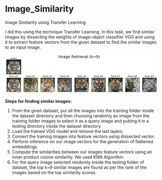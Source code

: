 # Image_Similarity
Image Similarity using Transfer Learning

I did this using the technique Transfer Learning. In this task, we find similar images
by dissecting the weights of image-object classifier VGG and using it to extract 
feature vectors from the given dataset to find the similar images to an input image.


![alt text](https://github.com/yashikesarwani/Image_Similarity/blob/master/output/vgg19/vgg19_retrieval_0.png)


<b>Steps for finding similar images:</b>
 
1. From the given dataset, put all the images into the training folder inside the dataset directory and then choosing randomly an image from the training folder images to select it as a query image and putting it in a testing directory inside the dataset directory. <br>
2. Load the trained VGG model and remove the last layers. <br>
3. Convert the training images into feature vectors using dissected vector. <br>
4. Perform inference on our image vectors for the generation of flattened embeddings <br>
5. Compute the similarities between our images feature vectors using an inner product cosine similarity. We used KNN Algorithm. <br>
6. For the query image selected randomly inside the testing folder of dataset, the top k=9 similar images are found as per the rank of the images based on the top similarity scores. <br>

